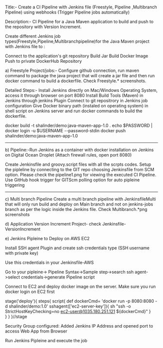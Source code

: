 Title:- Create a CI Pipeline with Jenkins file (Freestyle, Pipeline ,Multibranch Pipeline) using webhooks (Trigger Pipeline jobs automatically)

Description:- CI Pipeline for a Java Maven application to build and push to the repository with Version Increment.


Create different Jenkins job types(Freestyle,Pipeline,Multibranchpipeline)for the Java Maven project with Jenkins file to : 

Connect to the application's git repository 
Build Jar 
Build Docker Image 
Push to private DockerHub Repository

a) Freestyle Project/jobs:- Configure github connection, run maven command to package the java project that will create a jar file and then run docker command to build a dockerfile. Check Freestyle.* screenshots.

Detailed Steps:-
Install Jenkins directly on Mac/Windows Operating System, access it through browser on port 8080
Install Build Tools (Maven) in Jenkins through jenkins Plugin
Connect to git repositrory in Jenkins job configuration
Give Docker binary path (instaled on operating system) in shell script on Jenkins server and run docker commands to build the dockerfile.

docker build -t shalinder/demo:java-maven-app-1.0 .
echo $PASSWORD | docker login -u $USERNAME --password-stdin
docker push shalinder/demo:java-maven-app-1.0

------------------------------------------------------------------------------------------------------------------------------------------------
b) Pipeline:-Run Jenkins as a container with docker installation on Jenkins on Digital Ocean Droplet (Attach firewall rules, open port 8080)

Create Jenkinsfile and groovy.script files with all the scrpts codes. Setup the pipleline by connecting to the GIT repo choosing Jenkinsfile from SCM option.
Please check the pipeline1.png for viewing the executed CI Pipeline.
Use GitHub hook trigger for GITScm polling option for auto pipleine triggering

----------------------------------------------------------------------------------------------------------------------------------------------------------
c) Multi branch Pipeline
Create a multi branch pipeline with JenkinsfileMulti that will only run build and deploy on Main branch and not on jenkins-jobs branch as per the logic inside the Jenkins file.
Check Multibranch.*png screenshots

d) Application Version Increment Project- check Jenkinsfile-VersionIncrement

e) Jenkins Pipleine to Deploy on AWS EC2

Install SSH agent Plugin and create ssh credentials type (SSH username with private key)

Use this credentials in your Jenkinsfile-AWS

Go to your pipleine-> Pipeline Syntax->Sample step->search ssh agent->select credentials->generate Pipeline script

Connect to EC2 and deploy docker image on the server. Make sure you run docker login on EC2 first

stage('deploy'){
 steps{
   script{
     def dockerCmd= 'docker run -p 8080:8080 -d shalinder/demo:1.0'
      sshagent(['ec2-server-key']){
      sh "ssh -o StrictHostKeyChecking=no ec2-user@1035.180.251.121 ${dockerCmd}"
   }   
}
}
}//stage

Security Group configured: Added Jenkins IP Address and opened port to access Web App from Browser

Run Jenkins Pipleine and execute the job



